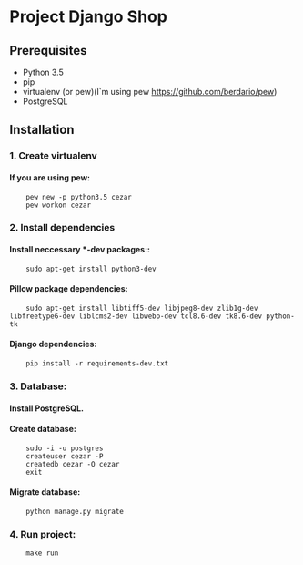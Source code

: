 # Project Django Shop

## Prerequisites

- Python 3.5
- pip
- virtualenv (or pew)(I`m using pew https://github.com/berdario/pew) 
- PostgreSQL

## Installation

### 1. Create virtualenv

#### If you are using pew:

```
    pew new -p python3.5 cezar
    pew workon cezar
```


### 2. Install dependencies

#### Install neccessary *-dev packages::

```
    sudo apt-get install python3-dev
```

#### Pillow package dependencies:

```
    sudo apt-get install libtiff5-dev libjpeg8-dev zlib1g-dev libfreetype6-dev liblcms2-dev libwebp-dev tcl8.6-dev tk8.6-dev python-tk
```

#### Django dependencies:

```
    pip install -r requirements-dev.txt
```


### 3. Database:

#### Install PostgreSQL.

#### Create database:

```
    sudo -i -u postgres
    createuser cezar -P
    createdb cezar -O cezar
    exit
```

#### Migrate database:

```
    python manage.py migrate
```


### 4. Run project:

```
    make run
```
